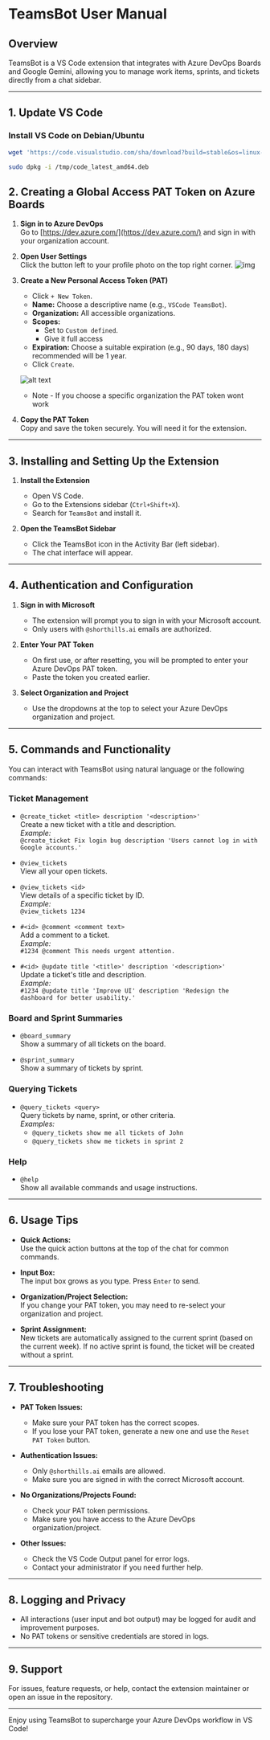 # TeamsBot User Manual

## Overview

TeamsBot is a VS Code extension that integrates with Azure DevOps Boards and Google Gemini, allowing you to manage work items, sprints, and tickets directly from a chat sidebar.

---

## 1. Update VS Code 

### Install VS Code on Debian/Ubuntu

```bash
wget 'https://code.visualstudio.com/sha/download?build=stable&os=linux-deb-x64' -O /tmp/code_latest_amd64.deb
```
``` bash
sudo dpkg -i /tmp/code_latest_amd64.deb
```
## 2. Creating a Global Access PAT Token on Azure Boards

1. **Sign in to Azure DevOps**  
   Go to [https://dev.azure.com/](https://dev.azure.com/) and sign in with your organization account.

2. **Open User Settings**  
   Click the button left to your profile photo on the top right corner.
   ![img](assets/user_settings.png)

3. **Create a New Personal Access Token (PAT)**
   - Click `+ New Token`.
   - **Name:** Choose a descriptive name (e.g., `VSCode TeamsBot`).
   - **Organization:** All accessible organizations.
   - **Scopes:**  
     - Set to `Custom defined`.
     - Give it full access
   - **Expiration:** Choose a suitable expiration (e.g., 90 days, 180 days) recommended will be 1 year.
   - Click `Create`.

   ![alt text](assets/token_settings.png)

   - Note - If you choose a specific organization the PAT token wont work

4. **Copy the PAT Token**  
   Copy and save the token securely. You will need it for the extension.

---

## 3. Installing and Setting Up the Extension

1. **Install the Extension**
   - Open VS Code.
   - Go to the Extensions sidebar (`Ctrl+Shift+X`).
   - Search for `TeamsBot` and install it.

2. **Open the TeamsBot Sidebar**
   - Click the TeamsBot icon in the Activity Bar (left sidebar).
   - The chat interface will appear.

---

## 4. Authentication and Configuration

1. **Sign in with Microsoft**
   - The extension will prompt you to sign in with your Microsoft account.
   - Only users with `@shorthills.ai` emails are authorized.

2. **Enter Your PAT Token**
   - On first use, or after resetting, you will be prompted to enter your Azure DevOps PAT token.
   - Paste the token you created earlier.

3. **Select Organization and Project**
   - Use the dropdowns at the top to select your Azure DevOps organization and project.

---

## 5. Commands and Functionality

You can interact with TeamsBot using natural language or the following commands:

### Ticket Management

- `@create_ticket <title> description '<description>'`  
  Create a new ticket with a title and description.  
  _Example:_  
  `@create_ticket Fix login bug description 'Users cannot log in with Google accounts.'`

- `@view_tickets`  
  View all your open tickets.

- `@view_tickets <id>`  
  View details of a specific ticket by ID.  
  _Example:_  
  `@view_tickets 1234`

- `#<id> @comment <comment text>`  
  Add a comment to a ticket.  
  _Example:_  
  `#1234 @comment This needs urgent attention.`

- `#<id> @update title '<title>' description '<description>'`  
  Update a ticket's title and description.  
  _Example:_  
  `#1234 @update title 'Improve UI' description 'Redesign the dashboard for better usability.'`

### Board and Sprint Summaries

- `@board_summary`  
  Show a summary of all tickets on the board.

- `@sprint_summary`  
  Show a summary of tickets by sprint.

### Querying Tickets

- `@query_tickets <query>`  
  Query tickets by name, sprint, or other criteria.  
  _Examples:_  
  - `@query_tickets show me all tickets of John`
  - `@query_tickets show me tickets in sprint 2`

### Help

- `@help`  
  Show all available commands and usage instructions.

---

## 6. Usage Tips

- **Quick Actions:**  
  Use the quick action buttons at the top of the chat for common commands.

- **Input Box:**  
  The input box grows as you type. Press `Enter` to send.

- **Organization/Project Selection:**  
  If you change your PAT token, you may need to re-select your organization and project.

- **Sprint Assignment:**  
  New tickets are automatically assigned to the current sprint (based on the current week). If no active sprint is found, the ticket will be created without a sprint.

---

## 7. Troubleshooting

- **PAT Token Issues:**  
  - Make sure your PAT token has the correct scopes.
  - If you lose your PAT token, generate a new one and use the `Reset PAT Token` button.

- **Authentication Issues:**  
  - Only `@shorthills.ai` emails are allowed.
  - Make sure you are signed in with the correct Microsoft account.

- **No Organizations/Projects Found:**  
  - Check your PAT token permissions.
  - Make sure you have access to the Azure DevOps organization/project.

- **Other Issues:**  
  - Check the VS Code Output panel for error logs.
  - Contact your administrator if you need further help.

---

## 8. Logging and Privacy

- All interactions (user input and bot output) may be logged for audit and improvement purposes.  
- No PAT tokens or sensitive credentials are stored in logs.

---

## 9. Support

For issues, feature requests, or help, contact the extension maintainer or open an issue in the repository.

---

Enjoy using TeamsBot to supercharge your Azure DevOps workflow in VS Code!
